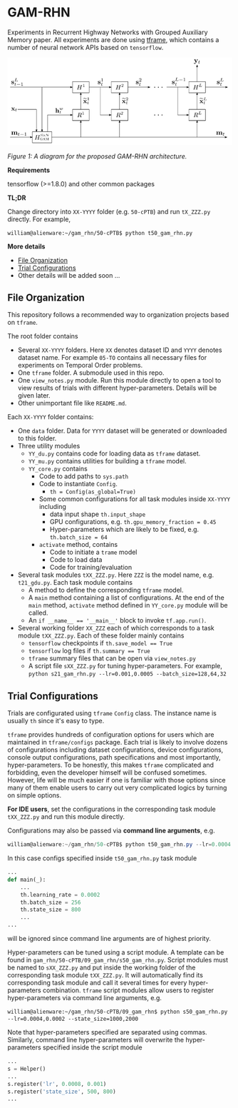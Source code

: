 GAM-RHN
=========
Experiments in Recurrent Highway Networks with Grouped Auxiliary Memory paper.
All experiments are done using [tframe](https://github.com/WilliamRo/tframe), which contains a number of neural network APIs based on ```tensorflow```.

![fig1](https://github.com/WilliamRo/gam_rhn/blob/master/figures/gam_rhn_diagram.png?raw=true)

*Figure 1: A diagram for the proposed GAM-RHN architecture.*

**Requirements**

tensorflow (>=1.8.0) and other common packages

**TL;DR**

Change directory into `XX-YYYY` folder (e.g. `50-cPTB`) and run `tX_ZZZ.py` directly. For example,

```shell
william@alienware:~/gam_rhn/50-cPTB$ python t50_gam_rhn.py
```

**More details**

- [File Organization](#file-organization)
- [Trial Configurations](#trial-configurations)
- Other details will be added soon ...

## File Organization

This repository follows a recommended way to organization projects based on `tframe`.

The root folder contains

- Several `XX-YYYY` folders. Here `XX` denotes dataset ID and `YYYY` denotes dataset name. For example `05-TO` contains all necessary files for experiments on Temporal Order problems.
- One `tframe` folder. A submodule used in this repo.
- One `view_notes.py` module. Run this module directly to open a tool to view results of trials with different hyper-parameters. Details will be given later.
- Other unimportant file like `README.md`.

Each `XX-YYYY` folder contains:

- One `data` folder. Data for `YYYY` dataset will be generated or downloaded to this folder.
- Three utility modules
  - `YY_du.py` contains code for loading data as `tframe` dataset.
  - `YY_mu.py` contains utilities for building a `tframe` model.
  - `YY_core.py` contains
    - Code to add paths to `sys.path`
    - Code to instantiate `Config`. 
      - `th = Config(as_global=True)`
    - Some common configurations for all task modules inside `XX-YYYY` including 
      - data input shape `th.input_shape`
      - GPU configurations, e.g. `th.gpu_memory_fraction = 0.45`
      - Hyper-parameters which are likely to be fixed, e.g. `th.batch_size = 64` 
    - `activate` method, contains
      - Code to initiate a `trame` model
      - Code to load data
      - Code for training/evaluation
- Several task modules `tXX_ZZZ.py`. Here `ZZZ` is the model name, e.g. `t21_gdu.py`.  Each task module contains 
  - A method to define the corresponding `tframe` model. 
  - A `main` method containing a list of configurations. At the end of the `main` method, `activate` method defined in `YY_core.py` module will be called.
  - An `if __name__ == '__main__'` block to invoke `tf.app.run()`.
- Several working folder `XX_ZZZ` each of which corresponds to a task module `tXX_ZZZ.py`. Each of these folder mainly contains
  - `tensorflow` checkpoints if `th.save_model == True`
  - `tensorflow` log files if `th.summary == True`
  - `tframe` summary files that can be open via `view_notes.py`
  - A script file `sXX_ZZZ.py` for tuning hyper-parameters. For example, `python s21_gam_rhn.py --lr=0.001,0.0005 --batch_size=128,64,32` 

## Trial Configurations

Trials are configurated using `tframe` `Config` class. The instance name is usually `th` since it's easy to type. 

`tframe` provides hundreds of configuration options for users which are maintained in `tframe/configs` package. Each trial is likely to involve dozens of configurations including dataset configurations, device configurations, console output configurations, path specifications and most importantly, hyper-parameters. To be honestly, this makes `tframe` complicated and forbidding, even the developer himself will be confused sometimes. However, life will be much easier if one is familiar with those options since many of them enable users to carry out very complicated logics by turning on simple options.

**For IDE users**, set the configurations in the corresponding task module `tXX_ZZZ.py` and run this module directly.

Configurations may also be passed via **command line arguments**, e.g.

```powershell
william@alienware:~/gam_rhn/50-cPTB$ python t50_gam_rhn.py --lr=0.0004 --batch_size=128 --state_size=1000
```

In this case configs specified inside `t50_gam_rhn.py` task module

```python
...
def main(_):
    ...
    th.learning_rate = 0.0002
    th.batch_size = 256
    th.state_size = 800
    ...
...
```

will be ignored since command line arguments are of highest priority.

Hyper-parameters can be tuned using a script module. A template can be found in `gam_rhn/50-cPTB/09_gam_rhn/s50_gam_rhn.py`. Script modules must be named to `sXX_ZZZ.py` and put inside the working folder of the corresponding task module `tXX_ZZZ.py`. It will automatically find its corresponding task module and call it several times for every hyper-parameters combination. `tframe` script modules allow users to register hyper-parameters via command line arguments, e.g. 

```shell
william@alienware:~/gam_rhn/50-cPTB/09_gam_rhn$ python s50_gam_rhn.py --lr=0.0004,0.0002 --state_size=1000,2000
```

Note that hyper-parameters specified are separated using commas. Similarly, command line hyper-parameters will overwrite the hyper-parameters specified inside the script module

```python
...
s = Helper()
...
s.register('lr', 0.0008, 0.001)
s.register('state_size', 500, 800)
...
```








